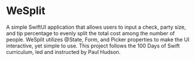 # WeSplit

A simple SwiftUI application that allows users to input a check, party size, and tip percentage to evenly split the total cost among the number of people. 
WeSplit utilizes @State, Form, and Picker properties to make the UI interactive, yet simple to use.
This project follows the 100 Days of Swift curriculum, led and instructed by Paul Hudson.
